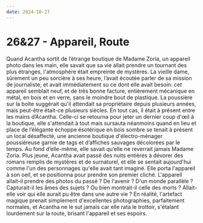 ```yaml
---
date: 2024-10-27
---
```

# 26&27 - Appareil, Route

Quand Acantha sortit de l’étrange boutique de Madame Zoria, un appareil photo dans les
main, elle savait que sa vie allait prendre un tournant des plus étranges, l'atmosphère
était empreinte de mystères. La vieille dame, sûrement un peu sorcière à ses heure,
l’avait écoutée parler de sa mission de journaliste, et avait immédiatement su ce dont
elle avait besoin: cet appareil semblait neuf, et de très bonne facture, entièrement
mécanique en métal, en bois et en verre, sans le moindre bout de plastique. La poussière
sur la boite suggérait qu'il attendait sa propriétaire depuis plusieurs années, mais
peut-être était-ce plusieurs siècles. En tout cas, il était à présent entre les mains
d’Acantha. Celle-ci se retourna pour jeter un dernier coup d'œil à la boutique, elle
s'attendait à tout mais sursauta néanmoins quand en lieu et place de l’élégante échoppe
ésotérique en bois sombre se tenait à présent un local désaffecté, une ancienne boutique
d'électro-ménager poussiéreuse garnie de tags et d’affiches sauvages décolorées par le
temps. Au fond d’elle-même, elle savait qu’elle ne reverrait jamais Madame Zoria. Plus
jeune, Acantha avait passé des nuits entières à dévorer des romans remplis de mystères
et de surnaturel, et elle se sentait aujourd'hui comme l'un des personnages qu'elle
avait tant imaginé. Elle porta l'appareil à son oeil, et se positionna pour prendre son
premier cliché. L'appareil allait-il prendre des photos du passé ? De l'avenir ? D'un
monde parallèle ? Capturait-il les âmes des sujets ? Ou bien montrait-il celle des morts
? Allait-elle voir qui elle aurait pu être dans une autre vie ? En réalité, l'artefact
magique prenait simplement d'excellentes photographies, parfaitement normales, et
Acantha ne le sut jamais car elle rata le trottoir, s'étalant lourdement sur la route,
brisant l'appareil et ses espoirs.
